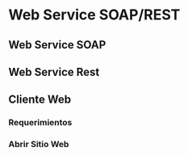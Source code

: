 # Web Service SOAP/REST 


## Web Service SOAP
## Web Service Rest

## Cliente Web
### Requerimientos
### Abrir Sitio Web
